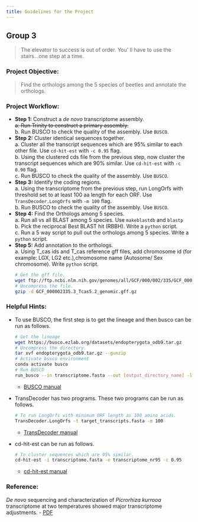 ```yaml
---
title: Guidelines for the Project
---
```


## Group 3

> The elevator to success is out of order. You' ll have to use the stairs...one step at a time.

### Project Objective:

> Find the orthologs among the 5 species of beetles and annotate the orthologs.

### Project Workflow:
- __Step 1:__ Construct a _de novo_ transcriptome assembly.  
	~~a. Run Trinity to construct a primary assembly.~~  
	b. Run BUSCO to check the quality of the assembly. Use `BUSCO`.  
- __Step 2:__ Cluster identical sequences together.  
	a. Cluster all the transcript sequences which are 95% similar to each other file. Use `cd-hit-est` with `-c 0.95` flag.  
	b. Using the clustered cds file from the previous step, now cluster the transcript sequences which are 90% similar. Use `cd-hit-est` with `-c 0.90` flag.  
	c. Run BUSCO to check the quality of the assembly. Use `BUSCO`.
- __Step 3:__ Identify the coding regions.  
	a. Using the transcriptome from the previous step, run LongOrfs with threshold set to at least 100 aa length for each ORF. Use `TransDecoder.LongOrfs` with `-m 100` flag.  
	b. Run BUSCO to check the quality of the assembly. Use `BUSCO`.
-  __Step 4:__ Find the Orthologs among 5 species.  
	a. Run all vs all BLAST among 5 species. Use `makeblastdb` and `blastp`  
	b. Pick the reciprocal Best BLAST hit (RBBH). Write a `python` script.  
	c. Run a 5 way script to pull out the orthologs among 5 species. Write a `python` script.  
- __Step 5:__ Add annotation to the orthologs.  
	a. Using T_cas ids and T_cas reference gff files, add chromosome id (for example: LGX, LG2 etc.),chromosome name (Autosome/ Sex chromosome). Write `python` script.  
	```bash
	# Get the gff file.
	wget ftp://ftp.ncbi.nlm.nih.gov/genomes/all/GCF/000/002/335/GCF_000002335.3_Tcas5.2/GCF_000002335.3_Tcas5.2_genomic.gff.gz
	# Uncompress the file.
	gzip -d GCF_000002335.3_Tcas5.2_genomic.gff.gz
	```

### Helpful Hints:

- To use BUSCO, the first step is to get the lineage and then busco can be run as follows.

	```bash
	# Get the lineage
	wget https://busco.ezlab.org/datasets/endopterygota_odb9.tar.gz
	# Uncompress the directory.
	tar xvf endopterygota_odb9.tar.gz --gunzip
	# Activate busco environment
	conda activate busco
	# Run BUSCO
	run_busco --in transcriptome.fasta --out [output_directory_name] -l [path_to_]endopterygota_odb9 -m tran -c 48
	```
	- [BUSCO manual](http://gitlab.com/ezlab/busco/raw/master/BUSCO_v3_userguide.pdf)

- TransDecoder has two programs. These two programs can be run as follows.
	```bash
	# To run LongOrfs with minimum ORF length as 100 amino acids.
	TransDecoder.LongOrfs -t target_transcripts.fasta -m 100
	```
	- [TransDecoder manual](https://github.com/TransDecoder/TransDecoder/wiki)

- cd-hit-est can be run as follows.
	```bash
	# To cluster sequences which are 95% similar.
	cd-hit-est -i transcriptome.fasta -o transcriptome_nr95 -c 0.95
	```
	- [cd-hit-est manual](https://github.com/weizhongli/cdhit/wiki/3.-User's-Guide#CDHITEST)

### Reference:
_De novo_ sequencing and characterization of _Picrorhiza kurrooa_ transcriptome at two temperatures showed major transcriptome adjustments. - [PDF](../data/Gahlan_et_al_2012.pdf)
